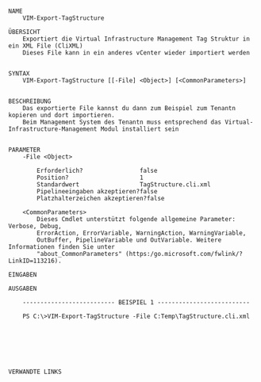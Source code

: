 ﻿```

NAME
    VIM-Export-TagStructure
    
ÜBERSICHT
    Exportiert die Virtual Infrastructure Management Tag Struktur in ein XML File (CliXML)
    Dieses File kann in ein anderes vCenter wieder importiert werden
    
    
SYNTAX
    VIM-Export-TagStructure [[-File] <Object>] [<CommonParameters>]
    
    
BESCHREIBUNG
    Das exportierte File kannst du dann zum Beispiel zum Tenantn kopieren und dort importieren.
    Beim Management System des Tenantn muss entsprechend das Virtual-Infrastructure-Management Modul installiert sein
    

PARAMETER
    -File <Object>
        
        Erforderlich?                false
        Position?                    1
        Standardwert                 TagStructure.cli.xml
        Pipelineeingaben akzeptieren?false
        Platzhalterzeichen akzeptieren?false
        
    <CommonParameters>
        Dieses Cmdlet unterstützt folgende allgemeine Parameter: Verbose, Debug,
        ErrorAction, ErrorVariable, WarningAction, WarningVariable,
        OutBuffer, PipelineVariable und OutVariable. Weitere Informationen finden Sie unter 
        "about_CommonParameters" (https:/go.microsoft.com/fwlink/?LinkID=113216). 
    
EINGABEN
    
AUSGABEN
    
    -------------------------- BEISPIEL 1 --------------------------
    
    PS C:\>VIM-Export-TagStructure -File C:Temp\TagStructure.cli.xml
    
    
    
    
    
    
    
VERWANDTE LINKS



```

